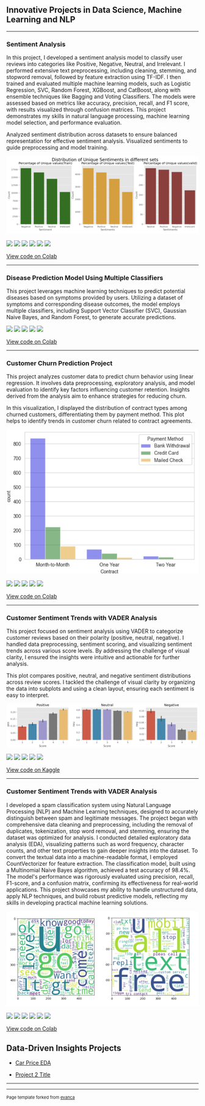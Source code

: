 ## Innovative Projects in Data Science, Machine Learning and NLP

---

### Sentiment Analysis 

In this project, I developed a sentiment analysis model to classify user reviews into categories like Positive, Negative, Neutral, and Irrelevant. I performed extensive text preprocessing, including cleaning, stemming, and stopword removal, followed by feature extraction using TF-IDF. I then trained and evaluated multiple machine learning models, such as Logistic Regression, SVC, Random Forest, XGBoost, and CatBoost, along with ensemble techniques like Bagging and Voting Classifiers. The models were assessed based on metrics like accuracy, precision, recall, and F1 score, with results visualized through confusion matrices. This project demonstrates my skills in natural language processing, machine learning model selection, and performance evaluation.

Analyzed sentiment distribution across datasets to ensure balanced representation for effective sentiment analysis. Visualized sentiments to guide preprocessing and model training.

<img src="images/twitter.png?raw=true" />

[![](https://img.shields.io/badge/Python-white?logo=Python)](#) [![](https://img.shields.io/badge/Jupyter-white?logo=Jupyter)](#) [![](https://img.shields.io/badge/Numpy-white?logo=Numpy)](#) [![](https://img.shields.io/badge/Pandas-white?logo=Pandas)](#) [![](https://img.shields.io/badge/Colab-white?logo=Colab)](#) [![](https://img.shields.io/badge/sklearn-white?logo=sklearn)](#)

[View code on Colab](https://colab.research.google.com/drive/1sQfpS7NDApsyYXzr8km4TvyO-QhAkzof?usp=sharing)

---
### Disease Prediction Model Using Multiple Classifiers

This project leverages machine learning techniques to predict potential diseases based on symptoms provided by users. Utilizing a dataset of symptoms and corresponding disease outcomes, the model employs multiple classifiers, including Support Vector Classifier (SVC), Gaussian Naive Bayes, and Random Forest, to generate accurate predictions. 

[![](https://img.shields.io/badge/Python-white?logo=Python)](#) [![](https://img.shields.io/badge/Jupyter-white?logo=Jupyter)](#) [![](https://img.shields.io/badge/PyTorch-white?logo=pytorch)](#) [![](https://img.shields.io/badge/Twitter-white?logo=Twitter)](#) [![](https://img.shields.io/badge/HuggingFace_Transformers-white?logo=huggingface)](#)

[View code on Colab](https://colab.research.google.com/drive/1pE0_TRUw9vZxFHiCtuUi4myiP7HiYwo_)

---
### Customer Churn Prediction Project

This project analyzes customer data to predict churn behavior using linear regression. It involves data preprocessing, exploratory analysis, and model evaluation to identify key factors influencing customer retention. Insights derived from the analysis aim to enhance strategies for reducing churn.

In this visualization, I displayed the distribution of contract types among churned customers, differentiating them by payment method. This plot helps to identify trends in customer churn related to contract agreements.

<img src="images/payment_methods.png?raw=true" />

[![](https://img.shields.io/badge/Python-white?logo=Python)](#) [![](https://img.shields.io/badge/Jupyter-white?logo=Jupyter)](#) [![](https://img.shields.io/badge/PyTorch-white?logo=pytorch)](#) [![](https://img.shields.io/badge/Twitter-white?logo=Twitter)](#) [![](https://img.shields.io/badge/HuggingFace_Transformers-white?logo=huggingface)](#)

[View code on Colab](https://colab.research.google.com/drive/1GKY0TV0JVOQYWfnkd8-EnTR_QX4wK4Cp)

---

### Customer Sentiment Trends with VADER Analysis

This project focused on sentiment analysis using VADER to categorize customer reviews based on their polarity (positive, neutral, negative). I handled data preprocessing, sentiment scoring, and visualizing sentiment trends across various score levels. By addressing the challenge of visual clarity, I ensured the insights were intuitive and actionable for further analysis.

This plot compares positive, neutral, and negative sentiment distributions across review scores. I tackled the challenge of visual clarity by organizing the data into subplots and using a clean layout, ensuring each sentiment is easy to interpret.

<img src="images/roberta & huggingface.png?raw=true" />

[![](https://img.shields.io/badge/Python-white?logo=Python)](#) [![](https://img.shields.io/badge/Jupyter-white?logo=Jupyter)](#) [![](https://img.shields.io/badge/PyTorch-white?logo=pytorch)](#) [![](https://img.shields.io/badge/Twitter-white?logo=Twitter)](#) [![](https://img.shields.io/badge/HuggingFace_Transformers-white?logo=huggingface)](#)

[View code on Kaggle](https://www.kaggle.com/code/kaushalll/1st-nlp-with-transformers-roberta-hugging-face)

---

### Customer Sentiment Trends with VADER Analysis

I developed a spam classification system using Natural Language Processing (NLP) and Machine Learning techniques, designed to accurately distinguish between spam and legitimate messages. The project began with comprehensive data cleaning and preprocessing, including the removal of duplicates, tokenization, stop word removal, and stemming, ensuring the dataset was optimized for analysis. I conducted detailed exploratory data analysis (EDA), visualizing patterns such as word frequency, character counts, and other text properties to gain deeper insights into the dataset. To convert the textual data into a machine-readable format, I employed CountVectorizer for feature extraction. The classification model, built using a Multinomial Naive Bayes algorithm, achieved a test accuracy of 98.4%. The model's performance was rigorously evaluated using precision, recall, F1-score, and a confusion matrix, confirming its effectiveness for real-world applications. This project showcases my ability to handle unstructured data, apply NLP techniques, and build robust predictive models, reflecting my skills in developing practical machine learning solutions.

<img src="images/Untitled (1).png?raw=true" />

[![](https://img.shields.io/badge/Python-white?logo=Python)](#) [![](https://img.shields.io/badge/Jupyter-white?logo=Jupyter)](#) [![](https://img.shields.io/badge/Numpy-white?logo=Numpy)](#) [![](https://img.shields.io/badge/Pandas-white?logo=Pandas)](#) [![](https://img.shields.io/badge/Colab-white?logo=Colab)](#) [![](https://img.shields.io/badge/sklearn-white?logo=sklearn)](#)

[View code on Colab](https://colab.research.google.com/drive/1a0httr3EX6-AeKPAYr_024VlRwSwPwp4?usp=sharing)


## Data-Driven Insights Projects

- [Car Price EDA]([http://example.com/](https://colab.research.google.com/drive/1hBZY6cCpX7yFrgc9TuOogXBtG2dC2yii))

- [Project 2 Title](http://example.com/)


---




---
<p style="font-size:11px">Page template forked from <a href="https://github.com/evanca/quick-portfolio">evanca</a></p>
<!-- Remove above link if you don't want to attibute -->
